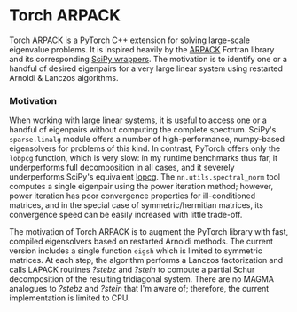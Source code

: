 # Torch ARPACK

Torch ARPACK is a PyTorch C++ extension for solving large-scale eigenvalue problems. It is inspired heavily by the [ARPACK](https://www.caam.rice.edu/software/ARPACK/) Fortran library and its corresponding [SciPy wrappers](https://docs.scipy.org/doc/scipy/reference/tutorial/arpack.html). The motivation is to identify one or a handful of desired eigenpairs for a very large linear system using restarted Arnoldi & Lanczos algorithms.

### Motivation
When working with large linear systems, it is useful to access one or a handful of eigenpairs without computing the complete spectrum. SciPy's `sparse.linalg` module offers a number of high-performance, numpy-based eigensolvers for problems of this kind. In contrast, PyTorch offers only the `lobpcg` function, which is very slow: in my runtime benchmarks thus far, it underperforms full decomposition in all cases, and it severely underperforms SciPy's equivalent [lopcg](https://docs.scipy.org/doc/scipy/reference/generated/scipy.sparse.linalg.lobpcg.html#scipy.sparse.linalg.lobpcg). The `nn.utils.spectral_norm` tool computes a single eigenpair using the power iteration method; however, power iteration has poor convergence properties for ill-conditioned matrices, and in the special case of symmetric/hermitian matrices, its convergence speed can be easily increased with little trade-off.

The motivation of Torch ARPACK is to augment the PyTorch library with fast, compiled eigensolvers based on restarted Arnoldi methods. The current version includes a single function `eigsh` which is limited to symmetric matrices. At each step, the algorithm performs a Lanczos factorization and calls LAPACK routines *?stebz* and *?stein* to compute a partial Schur decomposition of the resulting tridiagonal system. There are no MAGMA analogues to *?stebz* and *?stein* that I'm aware of; therefore, the current implementation is limited to CPU.


